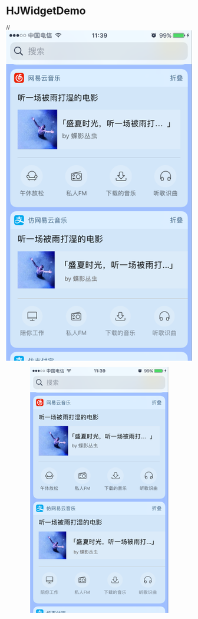 # HJWidgetDemo

//![image](https://github.com/HJZone/images/blob/master/screenshots/widgetDemo/widget_002.png?raw=true)
<div align=center><img src="https://github.com/HJZone/images/blob/master/screenshots/widgetDemo/widget_002.png?raw=true" width="375" height="667" alt="图片描述文字"/>
